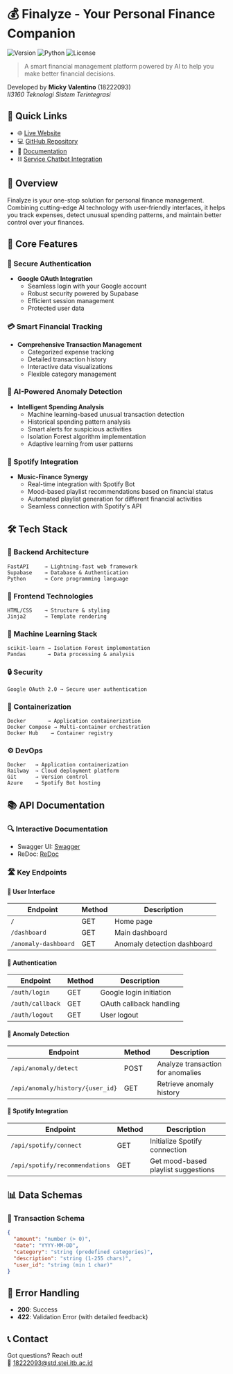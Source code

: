 # 💰 Finalyze - Your Personal Finance Companion
![Version](https://img.shields.io/badge/version-1.0.0-blue)
![Python](https://img.shields.io/badge/Python-FastAPI-green)
![License](https://img.shields.io/badge/license-MIT-orange)
> A smart financial management platform powered by AI to help you make better financial decisions.

Developed by **Micky Valentino** (18222093)  
*II3160 Teknologi Sistem Terintegrasi*

## 🔗 Quick Links
- 🌐 [Live Website](https://finalyze.up.railway.app/)
- 💻 [GitHub Repository](https://github.com/MickyV18/Finalyze)
- 📄 [Documentation](https://docs.google.com/document/d/14WK7uafgyp0ZMGCIB1slm0hBcFGBWBIP3KtALS4k7gM/edit?usp=sharing)
- ⛓️ [Service Chatbot Integration](https://spotify-bot.azurewebsites.net/)

## 🌟 Overview
Finalyze is your one-stop solution for personal finance management. Combining cutting-edge AI technology with user-friendly interfaces, it helps you track expenses, detect unusual spending patterns, and maintain better control over your finances.

## 🚀 Core Features
### 🔐 Secure Authentication
- **Google OAuth Integration**
  - Seamless login with your Google account
  - Robust security powered by Supabase
  - Efficient session management
  - Protected user data

### 💳 Smart Financial Tracking
- **Comprehensive Transaction Management**
  - Categorized expense tracking
  - Detailed transaction history
  - Interactive data visualizations
  - Flexible category management

### 🤖 AI-Powered Anomaly Detection
- **Intelligent Spending Analysis**
  - Machine learning-based unusual transaction detection
  - Historical spending pattern analysis
  - Smart alerts for suspicious activities
  - Isolation Forest algorithm implementation
  - Adaptive learning from user patterns

### 🎵 Spotify Integration
- **Music-Finance Synergy**
  - Real-time integration with Spotify Bot
  - Mood-based playlist recommendations based on financial status
  - Automated playlist generation for different financial activities
  - Seamless connection with Spotify's API

## 🛠️ Tech Stack
### 🔧 Backend Architecture
```
FastAPI     → Lightning-fast web framework
Supabase    → Database & Authentication
Python      → Core programming language
```

### 🎨 Frontend Technologies
```
HTML/CSS    → Structure & styling
Jinja2      → Template rendering
```

### 🧠 Machine Learning Stack
```
scikit-learn → Isolation Forest implementation
Pandas       → Data processing & analysis
```

### 🔒 Security
```
Google OAuth 2.0 → Secure user authentication
```

### 🐳 Containerization
```
Docker       → Application containerization
Docker Compose → Multi-container orchestration
Docker Hub    → Container registry
```

### ⚙️ DevOps
```
Docker   → Application containerization
Railway  → Cloud deployment platform
Git      → Version control
Azure    → Spotify Bot hosting
```

## 📚 API Documentation
### 🔍 Interactive Documentation
- Swagger UI: [Swagger](https://finalyze.up.railway.app/docs)
- ReDoc: [ReDoc](https://finalyze.up.railway.app/redoc)

### 🛣️ Key Endpoints
#### 📱 User Interface
| Endpoint             | Method | Description                 |
| -------------------- | ------ | --------------------------- |
| `/`                  | GET    | Home page                   |
| `/dashboard`         | GET    | Main dashboard              |
| `/anomaly-dashboard` | GET    | Anomaly detection dashboard |

#### 🔐 Authentication
| Endpoint         | Method | Description             |
| ---------------- | ------ | ----------------------- |
| `/auth/login`    | GET    | Google login initiation |
| `/auth/callback` | GET    | OAuth callback handling |
| `/auth/logout`   | GET    | User logout             |

#### 🤖 Anomaly Detection
| Endpoint                         | Method | Description                       |
| -------------------------------- | ------ | --------------------------------- |
| `/api/anomaly/detect`            | POST   | Analyze transaction for anomalies |
| `/api/anomaly/history/{user_id}` | GET    | Retrieve anomaly history          |

#### 🎵 Spotify Integration
| Endpoint                    | Method | Description                           |
| --------------------------- | ------ | ------------------------------------- |
| `/api/spotify/connect`      | GET    | Initialize Spotify connection         |
| `/api/spotify/recommendations`| GET   | Get mood-based playlist suggestions  |

## 📊 Data Schemas
### 📝 Transaction Schema
```json
{
  "amount": "number (> 0)",
  "date": "YYYY-MM-DD",
  "category": "string (predefined categories)",
  "description": "string (1-255 chars)",
  "user_id": "string (min 1 char)"
}
```

## 🚨 Error Handling
- **200**: Success
- **422**: Validation Error (with detailed feedback)

## 📞 Contact
Got questions? Reach out!  
📧 [18222093@std.stei.itb.ac.id](mailto:18222093@std.stei.itb.ac.id)
